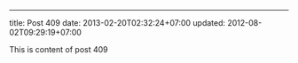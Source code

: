 ---
title: Post 409
date: 2013-02-20T02:32:24+07:00
updated: 2012-08-02T09:29:19+07:00

This is content of post 409